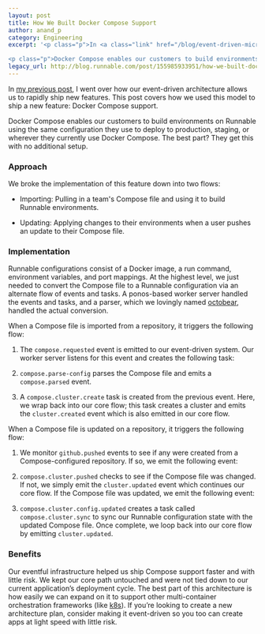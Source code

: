 ```yaml
---
layout: post
title: How We Built Docker Compose Support
author: anand_p
category: Engineering
excerpt: '<p class="p">In <a class="link" href="/blog/event-driven-microservices-using-rabbitmq">my previous post</a>, I went over how our event-driven architecture allows us to rapidly ship new features. This post covers how we used this model to ship a new feature: Docker Compose support.</p>

<p class="p">Docker Compose enables our customers to build environments on Runnable using the same configuration they use to deploy to production, staging, or wherever they currently use Docker Compose. The best part? They get this with no additional setup.</p>'
legacy_url: http://blog.runnable.com/post/155985933951/how-we-built-docker-compose-support
---
```


<p class="p">In <a class="link" href="/blog/event-driven-microservices-using-rabbitmq">my previous post</a>, I went over how our event-driven architecture allows us to rapidly ship new features. This post covers how we used this model to ship a new feature: Docker Compose support.</p>

<p class="p">Docker Compose enables our customers to build environments on Runnable using the same configuration they use to deploy to production, staging, or wherever they currently use Docker Compose. The best part? They get this with no additional setup.</p>

<h3 class="h3">Approach</h3>

<p class="p">We broke the implementation of this feature down into two flows:</p>

<ul class="ul"><li class="li"><p class="p"><span class="weight-strong">Importing:</span> Pulling in a team's Compose file and using it to build Runnable environments.</p></li>
<li class="li"><p class="p"><span class="weight-strong">Updating:</span> Applying changes to their environments when a user pushes an update to their Compose file.</p></li>
</ul><h3 class="h3">Implementation</h3>

<p class="p">Runnable configurations consist of a Docker image, a run command, environment variables, and port mappings. At the highest level, we just needed to convert the Compose file to a Runnable configuration via an alternate flow of events and tasks. A ponos-based worker server handled the events and tasks, and a parser, which we lovingly named <a class="link" href="https://github.com/Runnable/octobear">octobear</a>, handled the actual conversion.</p>

<p class="p">When a Compose file is imported from a repository, it triggers the following flow:</p>

<ol class="ol"><li class="li"><p class="p">The <code class="monospace">compose.requested</code> event is emitted to our event-driven system. Our worker server listens for this event and creates the following task:</p></li>
<li class="li"><p class="p"><code class="monospace">compose.parse-config</code> parses the Compose file and emits a <code class="monospace">compose.parsed</code> event.</p></li>
<li class="li"><p class="p">A <code class="monospace">compose.cluster.create</code> task is created from the previous event. Here, we wrap back into our core flow; this task creates a cluster and emits the <code class="monospace">cluster.created</code> event which is also emitted in our core flow.</p></li>
</ol><p class="p">When a Compose file is updated on a repository, it triggers the following flow:</p>

<ol class="ol"><li class="li"><p class="p">We monitor <code class="monospace">github.pushed</code> events to see if any were created from a Compose-configured repository. If so, we emit the following event:</p></li>
<li class="li"><code class="monospace">compose.cluster.pushed</code> checks to see if the Compose file was changed. If not, we simply emit the <code class="monospace">cluster.updated</code> event which continues our core flow. If the Compose file was updated, we emit the following event:</li>
<li class="li"><p class="p"><code class="monospace">compose.cluster.config.updated</code> creates a task called <code class="monospace">compose.cluster.sync</code> to sync our Runnable configuration state with the updated Compose file. Once complete, we loop back into our core flow by emitting <code class="monospace">cluster.updated</code>.</p></li>
</ol><h3 class="h3">Benefits</h3>

<p class="p">Our eventful infrastructure helped us ship Compose support faster and with little risk. We kept our core path untouched and were not tied down to our current application’s deployment cycle. The best part of this architecture is how easily we can expand on it to support other multi-container orchestration frameworks (like <a class="link" href="https://kubernetes.io/">k8s</a>). If you’re looking to create a new architecture plan, consider making it event-driven so you too can create apps at light speed with little risk.</p>
